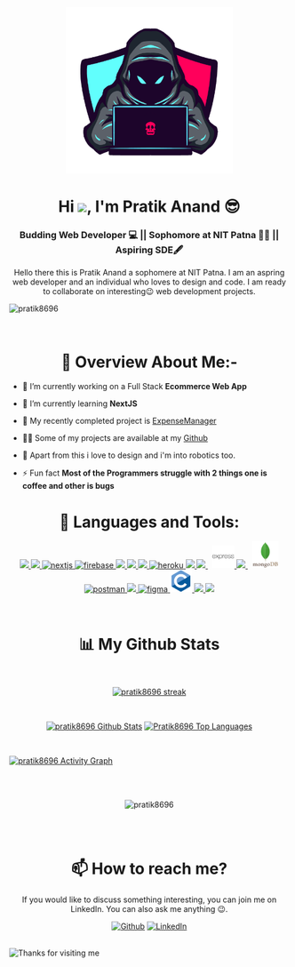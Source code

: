 <a href="#"><p align="center"> <img width="300px" height="300px" src="/—Pngtree—masked cyber hacker computer_6566761.png" height="175px"/></p></a>

<h1 align="center">Hi <img src="https://raw.githubusercontent.com/MartinHeinz/MartinHeinz/master/wave.gif" width="30px">, I'm Pratik Anand 😎</h1>
<h3 align="center">Budding Web Developer 💻 || Sophomore at NIT Patna 👨‍🎓 || Aspiring SDE🖋</h3>

<p align="center" >Hello there this is Pratik Anand a sophomere at NIT Patna. I am an aspring web developer and an individual who loves to design and code. I am ready to collaborate on interesting😉 web development projects. </p>

<p align="left">  <img src="https://komarev.com/ghpvc/?username=pratik8696" alt="pratik8696" /> </p>
<br>
<h1 align="center">🧾 Overview About Me:-</h1>

- 🔭 I’m currently working on a Full Stack <strong>Ecommerce Web App</strong>

- 🌱 I’m currently learning **NextJS**

- 🤔 My recently completed project is [ExpenseManager](https://github.com/pratik8696/ExpenseManager)

- 👨‍💻 Some of my projects are available at my [Github](https://github.com/pratik8696?tab=repositories)

- 👀 Apart from this i love to design and i'm into robotics too.

- ⚡ Fun fact **Most of the Programmers struggle with 2 things one is coffee and other is bugs**


<h1 align="center"> 🚀 Languages and Tools:</h1>

<p align="center"> 
    <a href="https://reactjs.org/" target="_blank"> <img src="https://img.icons8.com/color/48/000000/react-native.png"/> </a>
    <a href="https://redux.js.org" target="_blank"> <img src="https://img.icons8.com/color/48/000000/redux.png"/> </a>
     <a href="https://nextjs.org/" target="_blank"> <img src="https://cdn.worldvectorlogo.com/logos/nextjs-3.svg" alt="nextjs" width="40" height="40"/> </a> 
    <a href="https://firebase.google.com/" target="_blank"> <img src="https://www.vectorlogo.zone/logos/firebase/firebase-icon.svg" alt="firebase" width="40" height="40"/> </a>
    <a href="https://developer.mozilla.org/en-US/docs/Web/JavaScript" target="_blank"> <img src="https://img.icons8.com/color/48/000000/javascript.png"/> </a> 
    <a href="https://www.w3.org/html/" target="_blank"> <img src="https://img.icons8.com/color/48/000000/html-5.png"/> </a> 
    <a href="https://www.w3schools.com/css/" target="_blank"> <img src="https://img.icons8.com/color/48/000000/css3.png"/> </a> 
    <a href="https://heroku.com" target="_blank"> <img src="https://www.vectorlogo.zone/logos/heroku/heroku-icon.svg" alt="heroku" width="40" height="40"/> </a> 
    <a href="https://getbootstrap.com" target="_blank"> <img src="https://img.icons8.com/color/48/000000/bootstrap.png"/> </a> 
    <a style="padding-right:8px;" href="https://nodejs.org" target="_blank"> <img src="https://img.icons8.com/color/48/000000/nodejs.png"/> </a> 
    <a href="https://expressjs.com" target="_blank"> <img src="https://raw.githubusercontent.com/devicons/devicon/master/icons/express/express-original-wordmark.svg" alt="express" width="40" height="40"/> </a>
    <a style="padding-right:8px;" href="https://www.mysql.com/" target="_blank"> <img src="https://img.icons8.com/fluent/50/000000/mysql-logo.png"/> </a>
    <a href="https://www.mongodb.com/" target="_blank"> <img src="https://raw.githubusercontent.com/devicons/devicon/master/icons/mongodb/mongodb-original-wordmark.svg" alt="mongodb" width="48" height="48"/> </a> 
    <a href="https://postman.com" target="_blank"> <img src="https://www.vectorlogo.zone/logos/getpostman/getpostman-icon.svg" alt="postman" width="45" height="45"/> </a>   
    <a href="https://git-scm.com/" target="_blank"> <img src="https://img.icons8.com/color/48/000000/git.png"/> </a> 
      <a href="https://www.figma.com/" target="_blank"> <img src="https://www.vectorlogo.zone/logos/figma/figma-icon.svg" alt="figma" width="40" height="40"/> </a>
  </a> <a href="https://www.cprogramming.com/" target="_blank"> <img src="https://raw.githubusercontent.com/devicons/devicon/master/icons/c/c-original.svg" alt="c" width="40" height="40"/> </a> 
    <a href="https://jquery.com/" target="_blank"><img src="https://img.icons8.com/ios-filled/50/4a90e2/jquery.png"/> </a>
    <a href="https://www.w3schools.com/CPP/default.asp" target="_blank"><img src="https://img.icons8.com/color/48/4a90e2/c-plus-plus-logo.png"/> </a>
  
  
</p>
<br/>
<h1 align="center">📊 My Github Stats</h1>
  <br/>
<p align="center">
    <a href="https://github.com/pratik8696/github-readme-streak-stats">
        <img title="🔥 Get streak stats for your profile at git.io/streak-stats" alt="pratik8696 streak" src="https://github-readme-streak-stats.herokuapp.com/?user=pratik8696&theme=black-ice&hide_border=true&stroke=0000&background=060A0CD0"/>
    </a>
</p>



  <br/>
   <p align="center" > <a href="https://github.com/pratik8696/github-readme-stats"><img alt="pratik8696 Github Stats" src="https://github-readme-stats.vercel.app/api?username=pratik8696&show_icons=true&count_private=true&theme=react&hide_border=true&bg_color=0D1117" /></a>
  <a href="https://github.com/pratik8696/github-readme-stats"><img alt="Pratik8696 Top Languages" src="https://github-readme-stats.vercel.app/api/top-langs/?username=pratik8696&langs_count=8&count_private=true&layout=compact&theme=react&hide_border=true&bg_color=0D1117" /></a> </p>
  <br/>


<a href="https://github.com/pratik8696/github-readme-activity-graph"><img alt="pratik8696 Activity Graph" src="https://activity-graph.herokuapp.com/graph?username=pratik8696&bg_color=0D1117&color=5BCDEC&line=5BCDEC&point=FFFFFF&hide_border=true" /></a>

<br/>
<br/>


<p align="center"><img src="https://github-profile-trophy.vercel.app/?username=pratik8696&theme=onedark" alt="pratik8696" /></a> </p>

<br/>
<br/>


<h1 align="center">📫 How to reach me?</h1>
 <p align="center" >If you would like to discuss something interesting, you can join me on LinkedIn. You can also ask me anything 😉.</p>

<p align="center" ><a href="https://github.com/pratik8696" target="_blank"><img alt="Github" src="https://img.shields.io/badge/GitHub-%2312100E.svg?&style=for-the-badge&logo=Github&logoColor=white" /></a> <a href="https://www.linkedin.com/in/pratik-anand-/" target="_blank"><img alt="LinkedIn" src="https://img.shields.io/badge/linkedin-%230077B5.svg?&style=for-the-badge&logo=linkedin&logoColor=white" /></a></p>


<br>

<img height="120" alt="Thanks for visiting me" width="100%" src="https://raw.githubusercontent.com/BrunnerLivio/brunnerlivio/master/images/marquee.svg" />
